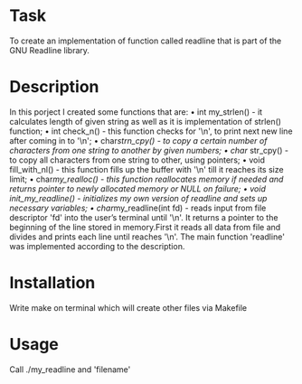 # Task

To create an implementation of function called readline that is part of the GNU Readline library.

# Description

In this porject I created some functions that are:
• int my_strlen() - it calculates length of given string as well as it is implementation of strlen() function;
• int check_n() - this function checks for '\n', to print next new line after coming in to '\n';
• char*strn_cpy() - to copy a certain number of characters from one string to another by given numbers;
• char* str_cpy() - to copy  all characters from one string to other, using pointers;
• void fill_with_nl() - this  function fills up the buffer with '\n' till it reaches its size limit;
• char*my_realloc() -  this function reallocates memory if needed and returns pointer to newly allocated memory or NULL on failure;
• void init_my_readline() -  initializes my own version of readline and sets up necessary variables;
• char*my_readline(int fd) -  reads input from file descriptor 'fd' into the user’s terminal until '\n'. It returns a pointer to the beginning of the line stored in memory.First it reads all data from file and divides and prints each line until reaches '\n'.
The main function 'readline' was implemented according to the description.

# Installation

Write make on terminal which will create other files via Makefile

# Usage

Call ./my_readline and 'filename'
